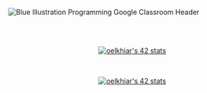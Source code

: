 
![Blue Illustration Programming  Google Classroom Header](https://user-images.githubusercontent.com/104714064/196247688-8d794698-6be2-47e8-a3e3-64b4d0f2f4fe.jpeg)

<br/>

<div align="center">
<br/>


<a href="https://github.com/elkhiarii"><img src="https://badge42.vercel.app/api/v2/clari1mve00690fmnkj0hapk2/stats?cursusId=21&coalitionId=74" alt="oelkhiar's 42 stats" /></a> 

<br/>

<a href="https://github.com/elkhiarii"><img src="https://badge.mediaplus.ma/greenbinary/oelkhiar" alt="oelkhiar's 42 stats" /></a> 



</div>
